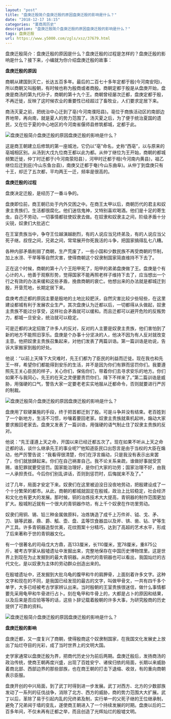 ```yaml
---
layout: "post"
title: "盘庚迁殷简介盘庚迁殷的原因盘庚迁殷的影响是什么？"
date: "2018-12-17 16:15"
categories: "夏商周历史"
description: "盘庚迁殷简介盘庚迁殷的原因盘庚迁殷的影响是什么？"
tags: 盘庚迁殷
url: https://www.y5000.com/zgls/xsz/37679.html
---
```






盘庚迁殷简介：盘庚迁殷的原因是什么？盘庚迁殷的过程是怎样的？盘庚迁殷的影响是什么？接下来，小编就为你介绍盘庚迁殷的故事：

 **盘庚迁殷的原因**

商朝从建国到灭亡，长达五百多年。最后的二百七十多年定都于殷(今河南安阳)，所以商朝又叫殷朝，有时候也称为殷商或者商殷。商朝定都于殷是从盘庚开始，盘庚是商汤的第九代孙子，商朝的第十九个王。商朝曾经屡次迁都，盘庚定都于殷，不再迁徙，反映了这时候农业的重要性已经超过了畜牧业，人们要求定居下来。

商汤灭夏之前，把统治中心迁到了亳(今河南濮阳县)。亳位于商族活动区的南部边界地带，再向南，就是夏人的势力范围了。汤灭夏之后，为了便于统治夏国的遗民，又在位于夏的中心地区的今河南省偃师县修筑都城，定都于此。

![盘庚迁殷简介盘庚迁殷的原因盘庚迁殷的影响是什么？](https://img.y5000.com/uploads/allimg/181122/41029a06b2625e11f9b3458b10b9b7eb.jpg)

这是商王朝建立后修筑的第一座城池，它仍以“亳”命名，史称“西亳”，以与原来的亳城相区别。从汤到大戊九位商王都以此为都。从仲丁继位为王开始，商朝的都城频繁迁徙，仲丁时迁都于(今河南荥阳县），河甲时迁都于相(今河南内黄县)，祖乙继位后迁到庇(今山东鱼台县)，南庚又迁都于奄(今山东曲阜)。从仲丁到盘庚只有十王，却迁了五次都，平均两王一迁，频率是很高的。

 **盘庚迁殷的过程**

盘庚决定迁殷，是经历了一番斗争的。

盘庚即位前，商王朝已处于内外交困之中。在商王太甲以后，商朝历代的君主和奴隶主贵族们，生活都很腐化。他们迷信鬼神，又特别喜欢喝酒。他们是十足的寄生虫，自己不劳动，一切事情都驻使奴隶去做。在奴隶和奴隶主之间，阶级矛盾十分尖锐，奴隶们大批逃亡

在王室贵族当中，争夺王位越演越剧烈，有的人说应当兄终弟及，有的人说应当父死子继。叔侄之间，兄弟之间，常常展开你死我活的斗争，把国家搞得乱七八糟。

各种内部矛盾削弱了商朝，生产荒废了，一些小国和少数民族不再受商朝的节制，加上水涝、干旱等等自然灾害，使得商朝这个奴隶制国家简直维持不下去了。

正在这个时候，商朝的第十八个王阳甲死了，阳甲的弟弟盘庚做了王。盘庚是个有心计的人，他善于观察形势，觉得国家不能再照老样子维持下去了，应当想出一个行之有效的办法来缓和这些矛盾，挽救商朝的衰亡。他想出来的办法就是都城迁到殷，开垦荒地，长期定居下来。

盘庚考虑迁都的原因主要是殷地的土地比较肥沃，自然灾害比较少些轻些，在这里建设都城有利于发展农业生产。其次盘庚认为迁都以后，一切都得从头做起，奴隶主贵族不能过分享受，这样社会矛盾就可以缓和。而且迁都可以避开危险的反叛势力，都城一旦安全，统治就可以稳定。

可是迁都的决定招致了许多人的反对，反对的人主要是奴隶主贵族，他们害怕到了新的地方不能照旧享乐。盘庚是个办事十分坚决的人，他决不因为有人反对就改变主意。他把奴隶主贵族召集起来，对他们发表了两篇训诰。第一篇训诰是劝说，告诉大家搬家到殷的好处。

他说：“以前上天降下大灾难时，先王们都为了臣民的利益而迁徙。现在我也和先王一样，希望你们都能得到安乐的生活，并不是因为你们有罪而惩罚你们。我要遵照先王关心臣民的样子，关心你们，保佑你们，带着你们去寻求安乐的地方。你们如果不与我同心，先王的在天之灵便要责罚你们，降下不祥来了。”第二篇训诰是威胁，用强硬的口气，警告大家一定要老老实实地服从迁都命令，否则就要进行严厉的制裁。

![盘庚迁殷简介盘庚迁殷的原因盘庚迁殷的影响是什么？](https://img.y5000.com/uploads/allimg/181122/b50eab3fce27aeff89de085d5dd1eb83.jpg)

盘庚用了软硬兼施的手段，终于把首都迁到了殷。可是斗争并没有结束。老百姓到了一个新地方，生活不习惯，吵嚷着要回老家。奴隶主贵族就乘机起哄，煽动大家要求搬回老家去。盘庚又发表了一篇训诰，用强硬的语气制止住了奴隶主贵族的反对。

他说：“先王谨遵上天之命，开国以来已经迁都五次了。现在如果不听从上天之命迁都的话，谈什么继承先王的事业呢?”他知道臣民口出怨言是由于当权的大臣在煽动，他严厉警告说：“我看得很清楚，你们在浮言煽动，只是我没有表示出来罢了，你们就放肆起来。你们在自己祸害自己。我不论关系亲疏，谁做好事就受赏赐，谁犯罪就要受惩罚。国家能治理好，是你们大家的功劳；国家治理不好，由我一人承担责任。今后你们别乱讲话，否则到惩罚时，后悔就来不及了。”

过了几年，局面才安定下来。奴隶们在这里被迫没日没夜地劳动，把殷建设成了一个十分繁荣的都市。从此，商朝的都城就固定在殷城，政治上比较稳定，社会经济和文化也有更大的发展。那时候，铜的冶炼技术大大提高，青铜器的制作范围更加扩大。殷城附近就有一个很大的青铜器作坊，有上千个奴隶在作坊里劳动。

奴隶们用铜、锡、铅三种金属做原料，冶炼铸造了成千上万件斧、钺、戈、矛、刀、镞等武器，鼎、爵、觚、壶、盘、盂等饮食器皿以及斧、锛、凿、钻、铲等生产工具。许多青铜器造型优美，花纹图案十分精巧，达到了高超的艺术水平，形成了后来著称于世的青铜器文化。

有一个很著名的司母戊大方鼎，高133厘米，长110厘米，宽78厘米，重875公斤，被考古学家从殷墟遗址中发掘出来，完整地保存在中国历史博物馆里。这是世界上到现在为止发掘到的最大青铜器。从商代的青铜器也可以看出，我国灿烂的古代文化，是以奴隶为主体的劳动群众创造出来的。

在殷墟遗址中，还发掘到大批乌龟的腹甲和牛的肩胛骨，上面刻着许多文字。这种文字和现在的不同，是我国已经发现的最古的文字，叫做甲骨文，一共有四千多个单字，大多已经被考古学家辨认出来。当时殷朝的王室贵族很迷信，做什么事情都要先采用龟甲和牛骨进行占卜。刻在龟甲和牛骨上的，大都是占卜的原因和结果，以及后来是否应验等等的话，这些卜辞记载着殷朝的许多大事，为研究殷商的历史提供了可靠的资料。

![盘庚迁殷简介盘庚迁殷的原因盘庚迁殷的影响是什么？](https://img.y5000.com/uploads/allimg/181122/2bf3931daa09b364550e16f23f1bf538.jpg)

 **盘庚迁殷的影响**

盘庚迁都，又一度复兴了商朝，使得殷商这个奴隶制国家，在我国文化发展史上放出了灿烂夺目的光彩，成了当时世界上的文明大国。

史学家通常以盘庚迁殷为界，把商代历史分为前后两期。盘庚迁殷后，发扬商汤的政治传统，使商王朝再度兴盛，出现了百姓安宁、诸侯归依的局面，长期以来威胁着商北部、西部边界的那些部族，也在商王朝的打击下退缩、收敛，有的重向商朝表示臣服。

盘庚开创的中兴局面，到了武丁时得到进一步发展。武丁对西方、北方的少数部族发动了一系列的征伐战争，消除了北方、西方的威胁，商的势力范围大大扩展。武丁以后，革除了易于引起内乱的兄终弟及制，实行单一的父死子继的王位继承制，避免了兄弟阋于墙的变乱，遂使商王朝进入了一个持续发展的时期。盘庚以后的二百多年间，不仅未再有迁都之举，而且创造了光辉灿烂的殷墟文明。
